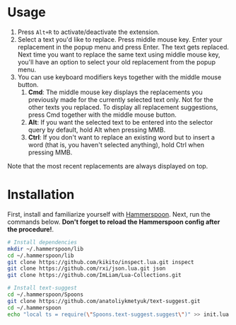 # Usage
1. Press `Alt+R` to activate/deactivate the extension.
2. Select a text you'd like to replace. Press middle mouse key. Enter your replacement in the popup menu and press Enter. The text gets replaced. Next time you want to replace the same text using middle mouse key, you'll have an option to select your old replacement from the popup menu.
3. You can use keyboard modifiers keys together with the middle mouse button.
    1. **Cmd**: The middle mouse key displays the replacements you previously made for the currently selected text only. Not for the other texts you replaced. To display all replacement suggestions, press Cmd together with the middle mouse button.
    2. **Alt**: If you want the selected text to be entered into the selector query by default, hold Alt when pressing MMB.
    3. **Ctrl**: If you don't want to replace an existing word but to insert a word (that is, you haven't selected anything), hold Ctrl when pressing MMB.

Note that the most recent replacements are always displayed on top.

# Installation
First, install and familiarize yourself with [Hammerspoon](https://www.hammerspoon.org/). Next, run the commands below. **Don't forget to reload the Hammerspoon config after the procedure!**.

```bash
# Install dependencies
mkdir ~/.hammerspoon/lib
cd ~/.hammerspoon/lib
git clone https://github.com/kikito/inspect.lua.git inspect
git clone https://github.com/rxi/json.lua.git json
git clone https://github.com/ImLiam/Lua-Collections.git

# Install text-suggest
cd ~/.hammerspoon/Spoons
git clone https://github.com/anatoliykmetyuk/text-suggest.git
cd ~/.hammerspoon
echo "local ts = require(\"Spoons.text-suggest.suggest\")" >> init.lua
```
